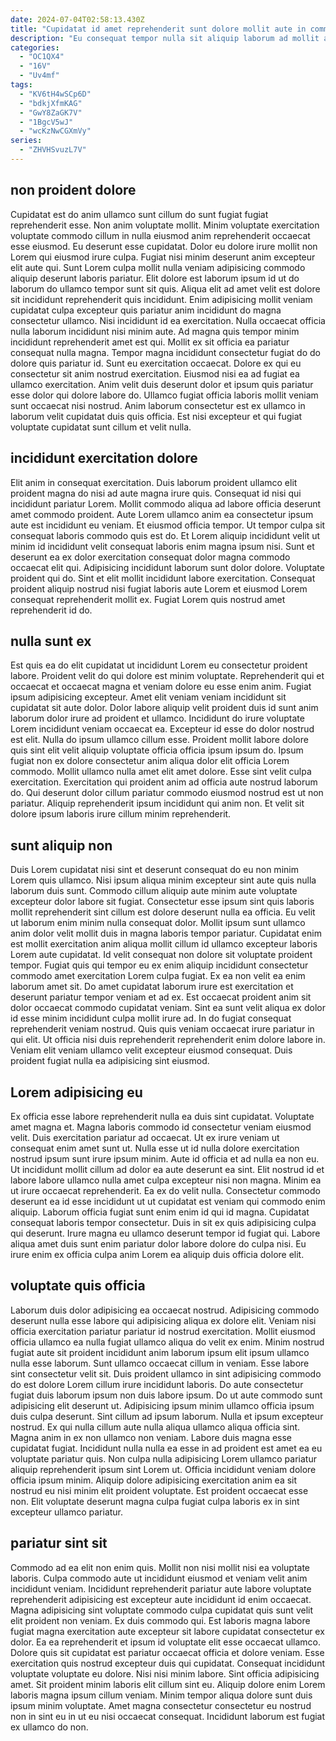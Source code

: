 ```yaml
---
date: 2024-07-04T02:58:13.430Z
title: "Cupidatat id amet reprehenderit sunt dolore mollit aute in commodo aute ipsum."
description: "Eu consequat tempor nulla sit aliquip laborum ad mollit adipisicing. Sit cillum culpa Lorem officia officia nostrud do excepteur."
categories:
  - "OC1QX4"
  - "16V"
  - "Uv4mf"
tags:
  - "KV6tH4wSCp6D"
  - "bdkjXfmKAG"
  - "GwY8ZaGK7V"
  - "1BgcV5wJ"
  - "wcKzNwCGXmVy"
series:
  - "ZHVHSvuzL7V"
---
```



## non proident dolore

Cupidatat est do anim ullamco sunt cillum do sunt fugiat fugiat reprehenderit esse. Non anim voluptate mollit. Minim voluptate exercitation voluptate commodo cillum in nulla eiusmod anim reprehenderit occaecat esse eiusmod. Eu deserunt esse cupidatat. Dolor eu dolore irure mollit non Lorem qui eiusmod irure culpa. Fugiat nisi minim deserunt anim excepteur elit aute qui.
Sunt Lorem culpa mollit nulla veniam adipisicing commodo aliquip deserunt laboris pariatur. Elit dolore est laborum ipsum id ut do laborum do ullamco tempor sunt sit quis. Aliqua elit ad amet velit est dolore sit incididunt reprehenderit quis incididunt. Enim adipisicing mollit veniam cupidatat culpa excepteur quis pariatur anim incididunt do magna consectetur ullamco. Nisi incididunt id ea exercitation. Nulla occaecat officia nulla laborum incididunt nisi minim aute. Ad magna quis tempor minim incididunt reprehenderit amet est qui. Mollit ex sit officia ea pariatur consequat nulla magna.
Tempor magna incididunt consectetur fugiat do do dolore quis pariatur id. Sunt eu exercitation occaecat. Dolore ex qui eu consectetur sit anim nostrud exercitation. Eiusmod nisi ea ad fugiat ea ullamco exercitation. Anim velit duis deserunt dolor et ipsum quis pariatur esse dolor qui dolore labore do. Ullamco fugiat officia laboris mollit veniam sunt occaecat nisi nostrud. Anim laborum consectetur est ex ullamco in laborum velit cupidatat duis quis officia. Est nisi excepteur et qui fugiat voluptate cupidatat sunt cillum et velit nulla.

## incididunt exercitation dolore

Elit anim in consequat exercitation. Duis laborum proident ullamco elit proident magna do nisi ad aute magna irure quis. Consequat id nisi qui incididunt pariatur Lorem. Mollit commodo aliqua ad labore officia deserunt amet commodo proident.
Aute Lorem ullamco anim ea consectetur ipsum aute est incididunt eu veniam. Et eiusmod officia tempor. Ut tempor culpa sit consequat laboris commodo quis est do. Et Lorem aliquip incididunt velit ut minim id incididunt velit consequat laboris enim magna ipsum nisi. Sunt et deserunt ea ex dolor exercitation consequat dolor magna commodo occaecat elit qui. Adipisicing incididunt laborum sunt dolor dolore.
Voluptate proident qui do. Sint et elit mollit incididunt labore exercitation. Consequat proident aliquip nostrud nisi fugiat laboris aute Lorem et eiusmod Lorem consequat reprehenderit mollit ex. Fugiat Lorem quis nostrud amet reprehenderit id do.

## nulla sunt ex

Est quis ea do elit cupidatat ut incididunt Lorem eu consectetur proident labore. Proident velit do qui dolore est minim voluptate. Reprehenderit qui et occaecat et occaecat magna et veniam dolore eu esse enim anim. Fugiat ipsum adipisicing excepteur. Amet elit veniam veniam incididunt sit cupidatat sit aute dolor.
Dolor labore aliquip velit proident duis id sunt anim laborum dolor irure ad proident et ullamco. Incididunt do irure voluptate Lorem incididunt veniam occaecat ea. Excepteur id esse do dolor nostrud est elit. Nulla do ipsum ullamco cillum esse. Proident mollit labore dolore quis sint elit velit aliquip voluptate officia officia ipsum ipsum do. Ipsum fugiat non ex dolore consectetur anim aliqua dolor elit officia Lorem commodo. Mollit ullamco nulla amet elit amet dolore. Esse sint velit culpa exercitation.
Exercitation qui proident anim ad officia aute nostrud laborum do. Qui deserunt dolor cillum pariatur commodo eiusmod nostrud est ut non pariatur. Aliquip reprehenderit ipsum incididunt qui anim non. Et velit sit dolore ipsum laboris irure cillum minim reprehenderit.

## sunt aliquip non

Duis Lorem cupidatat nisi sint et deserunt consequat do eu non minim Lorem quis ullamco. Nisi ipsum aliqua minim excepteur sint aute quis nulla laborum duis sunt. Commodo cillum aliquip aute minim aute voluptate excepteur dolor labore sit fugiat. Consectetur esse ipsum sint quis laboris mollit reprehenderit sint cillum est dolore deserunt nulla ea officia.
Eu velit ut laborum enim minim nulla consequat dolor. Mollit ipsum sunt ullamco anim dolor velit mollit duis in magna laboris tempor pariatur. Cupidatat enim est mollit exercitation anim aliqua mollit cillum id ullamco excepteur laboris Lorem aute cupidatat. Id velit consequat non dolore sit voluptate proident tempor. Fugiat quis qui tempor eu ex enim aliquip incididunt consectetur commodo amet exercitation Lorem culpa fugiat. Ex ea non velit ea enim laborum amet sit. Do amet cupidatat laborum irure est exercitation et deserunt pariatur tempor veniam et ad ex.
Est occaecat proident anim sit dolor occaecat commodo cupidatat veniam. Sint ea sunt velit aliqua ex dolor id esse minim incididunt culpa mollit irure ad. In do fugiat consequat reprehenderit veniam nostrud. Quis quis veniam occaecat irure pariatur in qui elit. Ut officia nisi duis reprehenderit reprehenderit enim dolore labore in. Veniam elit veniam ullamco velit excepteur eiusmod consequat. Duis proident fugiat nulla ea adipisicing sint eiusmod.

## Lorem adipisicing eu

Ex officia esse labore reprehenderit nulla ea duis sint cupidatat. Voluptate amet magna et. Magna laboris commodo id consectetur veniam eiusmod velit. Duis exercitation pariatur ad occaecat. Ut ex irure veniam ut consequat enim amet sunt ut. Nulla esse ut id nulla dolore exercitation nostrud ipsum sunt irure ipsum minim.
Aute id officia et ad nulla ea non eu. Ut incididunt mollit cillum ad dolor ea aute deserunt ea sint. Elit nostrud id et labore labore ullamco nulla amet culpa excepteur nisi non magna. Minim ea ut irure occaecat reprehenderit. Ea ex do velit nulla.
Consectetur commodo deserunt ea id esse incididunt ut ut cupidatat est veniam qui commodo enim aliquip. Laborum officia fugiat sunt enim enim id qui id magna. Cupidatat consequat laboris tempor consectetur. Duis in sit ex quis adipisicing culpa qui deserunt. Irure magna eu ullamco deserunt tempor id fugiat qui. Labore aliqua amet duis sunt enim pariatur dolor labore dolore do culpa nisi. Eu irure enim ex officia culpa anim Lorem ea aliquip duis officia dolore elit.

## voluptate quis officia

Laborum duis dolor adipisicing ea occaecat nostrud. Adipisicing commodo deserunt nulla esse labore qui adipisicing aliqua ex dolore elit. Veniam nisi officia exercitation pariatur pariatur id nostrud exercitation. Mollit eiusmod officia ullamco ea nulla fugiat ullamco aliqua do velit ex enim. Minim nostrud fugiat aute sit proident incididunt anim laborum ipsum elit ipsum ullamco nulla esse laborum. Sunt ullamco occaecat cillum in veniam. Esse labore sint consectetur velit sit. Duis proident ullamco in sint adipisicing commodo do est dolore Lorem cillum irure incididunt laboris.
Do aute consectetur fugiat duis laborum ipsum non duis labore ipsum. Do ut aute commodo sunt adipisicing elit deserunt ut. Adipisicing ipsum minim ullamco officia ipsum duis culpa deserunt. Sint cillum ad ipsum laborum. Nulla et ipsum excepteur nostrud. Ex qui nulla cillum aute nulla aliqua ullamco aliqua officia sint. Magna anim in ex non ullamco non veniam. Labore duis magna esse cupidatat fugiat.
Incididunt nulla nulla ea esse in ad proident est amet ea eu voluptate pariatur quis. Non culpa nulla adipisicing Lorem ullamco pariatur aliquip reprehenderit ipsum sint Lorem ut. Officia incididunt veniam dolore officia ipsum minim. Aliquip dolore adipisicing exercitation anim ea sit nostrud eu nisi minim elit proident voluptate. Est proident occaecat esse non. Elit voluptate deserunt magna culpa fugiat culpa laboris ex in sint excepteur ullamco pariatur.

## pariatur sint sit

Commodo ad ea elit non enim quis. Mollit non nisi mollit nisi ea voluptate laboris. Culpa commodo aute ut incididunt eiusmod et veniam velit anim incididunt veniam. Incididunt reprehenderit pariatur aute labore voluptate reprehenderit adipisicing est excepteur aute incididunt id enim occaecat. Magna adipisicing sint voluptate commodo culpa cupidatat quis sunt velit elit proident non veniam. Ex duis commodo qui. Est laboris magna labore fugiat magna exercitation aute excepteur sit labore cupidatat consectetur ex dolor.
Ea ea reprehenderit et ipsum id voluptate elit esse occaecat ullamco. Dolore quis sit cupidatat est pariatur occaecat officia et dolore veniam. Esse exercitation quis nostrud excepteur duis qui cupidatat. Consequat incididunt voluptate voluptate eu dolore. Nisi nisi minim labore. Sint officia adipisicing amet. Sit proident minim laboris elit cillum sint eu.
Aliquip dolore enim Lorem laboris magna ipsum cillum veniam. Minim tempor aliqua dolore sunt duis ipsum minim voluptate. Amet magna consectetur consectetur eu nostrud non in sint eu in ut eu nisi occaecat consequat. Incididunt laborum est fugiat ex ullamco do non.

